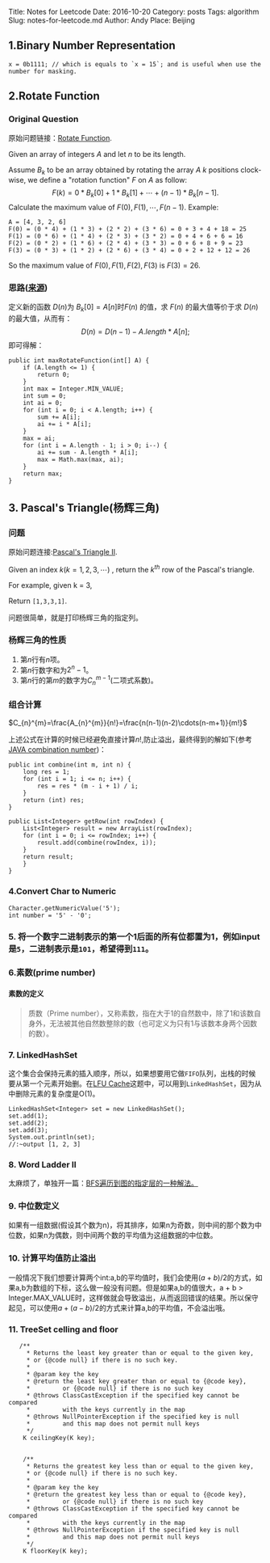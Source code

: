 Title: Notes for Leetcode
Date: 2016-10-20
Category: posts
Tags: algorithm
Slug: notes-for-leetcode.md
Author: Andy
Place: Beijing

## 1.Binary Number Representation 
```language-java
x = 0b1111; // which is equals to `x = 15`; and is useful when use the number for masking.
```
    
## 2.Rotate Function
### Original Question
原始问题链接：[Rotate Function](https://leetcode.com/problems/rotate-function/).

Given an array of integers $A$ and let $n$ to be its length.

Assume $B_k$ to be an array obtained by rotating the array $A$ $k$ positions clock-wise, we define a "rotation function" $F$ on $A$ as follow:
$$
F(k) = 0 * B_k[0] + 1 * B_k[1] + \cdots + (n-1) * B_k[n-1].
$$
Calculate the maximum value of $F(0), F(1), \cdots, F(n-1)$.
Example:
```language-java
A = [4, 3, 2, 6]
F(0) = (0 * 4) + (1 * 3) + (2 * 2) + (3 * 6) = 0 + 3 + 4 + 18 = 25
F(1) = (0 * 6) + (1 * 4) + (2 * 3) + (3 * 2) = 0 + 4 + 6 + 6 = 16
F(2) = (0 * 2) + (1 * 6) + (2 * 4) + (3 * 3) = 0 + 6 + 8 + 9 = 23
F(3) = (0 * 3) + (1 * 2) + (2 * 6) + (3 * 4) = 0 + 2 + 12 + 12 = 26
```

So the maximum value of $F(0), F(1), F(2), F(3)$ is $F(3) = 26$.

### 思路([来源](https://discuss.leetcode.com/topic/58616/java-solution-o-n-with-non-mathametical-explaination/8))
定义新的函数 $D(n)$为 $B_k[0]=A[n]$时$F(n)$ 的值，求 $F(n)$ 的最大值等价于求 $D(n)$ 的最大值，从而有：
$$
   D(n) = D(n-1) - A.length*A[n];
$$
即可得解：

```language-java
public int maxRotateFunction(int[] A) {
    if (A.length <= 1) {
        return 0;
    }
    int max = Integer.MIN_VALUE;
    int sum = 0;
    int ai = 0;
    for (int i = 0; i < A.length; i++) {
        sum += A[i];
        ai += i * A[i];
    }
    max = ai;
    for (int i = A.length - 1; i > 0; i--) {
        ai += sum - A.length * A[i];
        max = Math.max(max, ai);
    }
    return max;
} 
``` 
## 3. Pascal's Triangle(杨辉三角)
### 问题

原始问题连接:[Pascal's Triangle II](https://leetcode.com/problems/pascals-triangle-ii/).

Given an index $k(k=1,2,3,\cdots)$ , return the $k^{th}$ row of the Pascal's triangle.

For example, given k = 3,

Return `[1,3,3,1]`.

问题很简单，就是打印杨辉三角的指定列。
### 杨辉三角的性质
1. 第$n$行有$n$项。
1. 第$n$行数字和为$2^n-1$。 
1. 第$n$行的第$m$的数字为$C_{n}^{m-1}$(二项式系数)。

### 组合计算
$C_{n}^{m}=\frac{A_{n}^{m}}{n!}=\frac{n(n-1)(n-2)\cdots(n-m+1)}{m!}$

上述公式在计算的时候已经避免直接计算$n!$,防止溢出，最终得到的解如下(参考[JAVA combination number](https://discuss.leetcode.com/topic/62617/java-combination-number))：

```language-java
public int combine(int m, int n) {
    long res = 1;
    for (int i = 1; i <= n; i++) {
        res = res * (m - i + 1) / i;
    }
    return (int) res;
}

public List<Integer> getRow(int rowIndex) {
    List<Integer> result = new ArrayList(rowIndex);
    for (int i = 0; i <= rowIndex; i++) {
        result.add(combine(rowIndex, i));
    }
    return result;
    }
}
``` 
    
### 4.Convert Char to Numeric

```language-java
Character.getNumericValue('5');
int number = '5' - '0';
```
### 5. 将一个数字二进制表示的第一个1后面的所有位都置为1，例如input 是`5`，二进制表示是`101`，希望得到`111`。

### 6.素数(prime number)
#### 素数的定义
>质数（Prime number），又称素数，指在大于1的自然数中，除了1和该数自身外，无法被其他自然数整除的数（也可定义为只有1与该数本身两个因数的数）。
### 7. LinkedHashSet
这个集合会保持元素的插入顺序，所以，如果想要用它做`FIFO`队列，出栈的时候要从第一个元素开始删。在[LFU Cache](https://leetcode.com/problems/lfu-cache/#/description)这题中，可以用到`LinkedHashSet`，因为从中删除元素的复杂度是O(1)。
    
```language-java 
LinkedHashSet<Integer> set = new LinkedHashSet();
set.add(1);
set.add(2);
set.add(3);
System.out.println(set);
//:~output [1, 2, 3]
```
### 8. Word Ladder II
太麻烦了，单独开一篇：[BFS遍历到图的指定层的一种解法。](/posts/2017/05/10/BFS-to-the-specific-level-of-a-graph.html)
    
### 9. 中位数定义
如果有一组数据(假设其个数为n)，将其排序，如果n为奇数，则中间的那个数为中位数，如果n为偶数，则中间两个数的平均值为这组数据的中位数。

### 10. 计算平均值防止溢出
一般情况下我们想要计算两个int:a,b的平均值时，我们会使用$(a+b)/2$的方式，如果a,b为数组的下标，这么做一般没有问题。但是如果a,b的值很大，a + b > Integer.MAX_VALUE时，这样做就会导致溢出，从而返回错误的结果。所以保守起见，可以使用$a+(a-b)/2$的方式来计算a,b的平均值，不会溢出哦。

### 11. TreeSet celling and floor
```language-java
   /**
     * Returns the least key greater than or equal to the given key,
     * or {@code null} if there is no such key.
     *
     * @param key the key
     * @return the least key greater than or equal to {@code key},
     *         or {@code null} if there is no such key
     * @throws ClassCastException if the specified key cannot be compared
     *         with the keys currently in the map
     * @throws NullPointerException if the specified key is null
     *         and this map does not permit null keys
     */
    K ceilingKey(K key);
    
    
    /**
     * Returns the greatest key less than or equal to the given key,
     * or {@code null} if there is no such key.
     *
     * @param key the key
     * @return the greatest key less than or equal to {@code key},
     *         or {@code null} if there is no such key
     * @throws ClassCastException if the specified key cannot be compared
     *         with the keys currently in the map
     * @throws NullPointerException if the specified key is null
     *         and this map does not permit null keys
     */
    K floorKey(K key);


```
[^1]:[Solution to Convert a Number to Hexadecimal](https://discuss.leetcode.com/topic/65028/java-clean-code-with-explanations-and-running-time-2-solutions)
[^2]:[Rotate Function](https://leetcode.com/problems/rotate-function/)
[^3]:[Java Solution O(n) with non mathametical explaination](https://discuss.leetcode.com/topic/58616/java-solution-o-n-with-non-mathametical-explaination/8)
[^4]:[素数](https://zh.wikipedia.org/wiki/%E7%B4%A0%E6%95%B0)